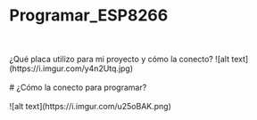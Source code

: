 # Programar_ESP8266
<br>
<br>
¿Qué placa utilizo para mi proyecto y cómo la conecto?
![alt text](https://i.imgur.com/y4n2Utq.jpg)
<br>
<br>
# ¿Cómo la conecto para programar?
<br><br>
![alt text](https://i.imgur.com/u25oBAK.png)
<br><br>
<br><br>
<br><br>
<br><br>
<br><br>
<br><br>

